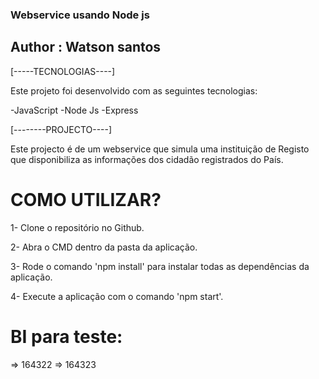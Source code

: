### Webservice usando Node js


## Author : Watson santos 

[-----TECNOLOGIAS----]

Este projeto foi desenvolvido com as seguintes tecnologias:

-JavaScript
-Node Js
-Express

[--------PROJECTO----]

Este projecto é de um webservice que simula uma instituição de Registo que disponibiliza as informações
dos cidadão registrados do País.


# COMO UTILIZAR?

1- Clone o repositório no Github.

2- Abra o CMD dentro da pasta da aplicação.

3- Rode o comando 'npm install' para instalar todas as dependências da aplicação.

4- Execute a aplicação com o comando 'npm start'.


# BI para teste:

=> 164322
=> 164323




